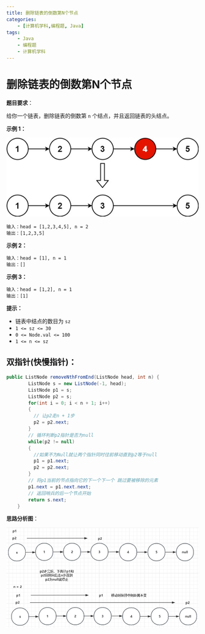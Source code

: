 ```yaml
---
title: 删除链表的倒数第N个节点
categories:
    - [计算机学科,编程题, Java]
tags:
    - Java
    - 编程题
    - 计算机学科
---
```


# 删除链表的倒数第N个节点

**题目要求**：

给你一个链表，删除链表的倒数第 `n` 个结点，并且返回链表的头结点。

 

**示例 1：**

![img](https://raw.githubusercontent.com/PigPigLetsGo/imeages/master/202401021030015.jpeg)

```
输入：head = [1,2,3,4,5], n = 2
输出：[1,2,3,5]
```

**示例 2：**

```
输入：head = [1], n = 1
输出：[]
```

**示例 3：**

```
输入：head = [1,2], n = 1
输出：[1]
```

 

**提示：**

-  链表中结点的数目为 `sz`
-  `1 <= sz <= 30`
-  `0 <= Node.val <= 100`
-  `1 <= n <= sz`

## 双指针(快慢指针)：

```java
public ListNode removeNthFromEnd(ListNode head, int n) {
        ListNode s = new ListNode(-1, head);
        ListNode p1 = s;
        ListNode p2 = s;
        for(int i = 0; i < n + 1; i++)
        {
          // 让p2走n + 1步
          p2 = p2.next;
        }
        // 循环判断p2指针是否为null
        while(p2 != null)
        {
          //如果不为Null就让两个指针同时往前移动直到p2等于null
          p1 = p1.next;
          p2 = p2.next;
        }
        // 将p1当前的节点指向它的下一个下一个 跳过要被移除的元素
        p1.next = p1.next.next;
        // 返回哨兵的后一个节点开始
        return s.next;
    }
```

**思路分析图**：

![image-20240102105128266](https://raw.githubusercontent.com/PigPigLetsGo/imeages/master/202401021051336.png)